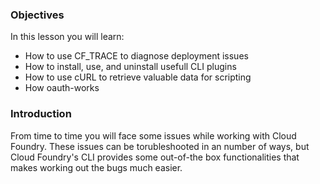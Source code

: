 ### Objectives

In this lesson you will learn:

* How to use CF_TRACE to diagnose deployment issues
* How to install, use, and uninstall usefull CLI plugins
* How to use cURL to retrieve valuable data for scripting
* How oauth-works

### Introduction

From time to time you will face some issues while working with Cloud Foundry. These issues can be torubleshooted in an number of ways, but Cloud Foundry's CLI provides some out-of-the box functionalities that makes working out the bugs much easier.
